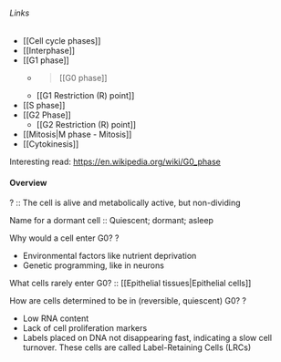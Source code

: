 ###### Links
- [[Cell cycle phases]]
- [[Interphase]]
- [[G1 phase]]
	- > [[G0 phase]]
	- [[G1 Restriction (R) point]]
- [[S phase]]
- [[G2 Phase]]
	- [[G2 Restriction (R) point]]
- [[Mitosis|M phase - Mitosis]]
- [[Cytokinesis]]

Interesting read: https://en.wikipedia.org/wiki/G0_phase
#### Overview
? :: The cell is alive and metabolically active, but non-dividing

Name for a dormant cell :: Quiescent; dormant; asleep

Why would a cell enter G0?
?
- Environmental factors like nutrient deprivation
- Genetic programming, like in neurons

What cells rarely enter G0? :: [[Epithelial tissues|Epithelial cells]]

How are cells determined to be in (reversible, quiescent) G0?
?
- Low RNA content
- Lack of cell proliferation markers
- Labels placed on DNA not disappearing fast, indicating a slow cell turnover. These cells are called Label-Retaining Cells (LRCs)
